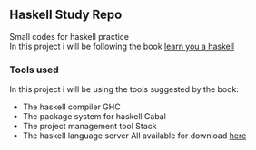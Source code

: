 ## Haskell Study Repo
Small codes for haskell practice\
In this project i will be following the book [learn you a haskell](http://www.learnyouahaskell.com)

### Tools used
In this project i will be using the tools suggested by the book:
* The haskell compiler GHC
* The package system for haskell Cabal
* The project management tool Stack
* The haskell language server
All available for download [here](https://www.haskell.org/downloads/)
